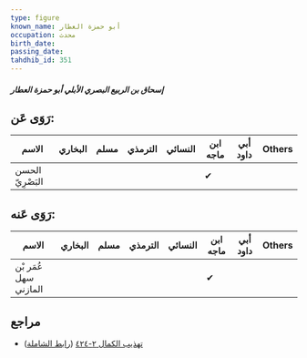 ```yaml
---
type: figure
known_name: أبو حمزة العطار
occupation: محدث
birth_date:
passing_date:
tahdhib_id: 351
---
```

##### إسحاق بن الربيع البصري الأبلي أبو حمزة العطار

## رَوَى عَن:
| الاسم            | البخاري | مسلم | الترمذي | النسائي | ابن ماجه | أبي داود | Others |
| ---------------- | ------- | ---- | ------- | ------- | -------- | -------- | ------ |
| الحسن البَصْرِيّ |         |      |         |         | ✔        |          |        |
## رَوَى عَنه:
| الاسم                 | البخاري | مسلم | الترمذي | النسائي | ابن ماجه | أبي داود | Others |
| --------------------- | ------- | ---- | ------- | ------- | -------- | -------- | ------ |
| عُمَر بْن سهل المازني |         |      |         |         | ✔        |          |        |
## مراجع
- [تهذيب الكمال ٢-٤٢٤](obsidian://open?vault=Tahdhib-al-Kamal&file=Figures/٣٥١-إسحاق%20بن%20الربيع%20البصري%20الأبلي%20أبو%20حمزة%20العطار) ([رابط الشاملة](https://shamela.ws/book/3722/905))